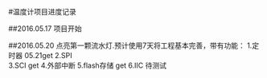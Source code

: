 #温度计项目进度记录

##2016.05.17
	项目开始

##2016.05.20
	点亮第一颗流水灯.预计使用7天将工程基本完善，带有功能：
		1.定时器   05.21get
		2.SPI      
		3.SCI       get
		4.外部中断
		5.flash存储  get
		6.IIC    待测试
##